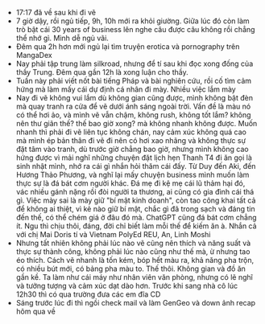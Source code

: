- 17:17 đã về sau khi đi vẽ
- 7 giờ dậy, rồi ngủ tiếp, 9h, 10h mới ra khỏi giường. Giữa lúc đó còn làm trò bật cái 30 years of business lên nghe câu được câu không rồi chẳng thể nhớ gì. Mình dễ ngủ vãi.
- Đêm qua 2h hơn mới ngủ lại tìm truyện erotica và pornography trên MangaDex
- Nay phải tập trung làm silkroad, nhưng để tí sau khi đọc xong đống của thầy Trung. Đêm qua gần 12h là xong luận cho thầy.
- Tuần này phải viết nốt bài tiếng Pháp và bài nghiên cứu, rồi cố tìm cảm hứng mà làm mấy cái dự định cá nhân đi mày. Nhiều việc lắm mày
- Nay đi vẽ không vui lắm dù không gian cũng được, mình không bật đèn mà quay tranh ra cửa để vẽ dưới ánh sáng ngoài trời. Vấn đề là màu nó có thể hơi ảo, và mình vẽ vẫn chậm, không rush, không tốt lắm? không nên thư giãn thế? thế bao giờ xong? mà không nhanh không được. Muốn nhanh thì phải đi vẽ liên tục không chán, nay cảm xúc không quá cao mà mình ép bản thân đi vẽ đi nên có hơi xao nhãng và không thực sự đặt tâm vào tranh, dù trước giờ chẳng bao giờ, nhưng mình không cao hứng được vì mải nghĩ những chuyện đặt lịch hẹn Thanh T4 đi ăn gọi là sinh nhật mình, nhớ ra cái gì nhắn hỏi thăm cái đấy. Từ Duy đến Aki, đến Hương Thảo Phương, và nghĩ lại mấy chuyện business mình muốn làm thực sự là đá bát cơm người khác. Đá mẹ đi kệ mẹ cái lũ thảm hại đó, vác nhiều gánh nặng rồi đòi người ta thương, ai cũng có gia đình cái thá gì. Việc mày sai là mày giữ "bí mật kinh doanh", còn tao công khai tất cả để không ai thiệt, vì kẻ nào giữ bí mật, chắc gì đã trong sạch và đáng tin đến thế, có thể chém giá ở đâu đó mà. ChatGPT cũng đá bát cơm chẳng ít. Ngu thì chịu thôi, đáng, đời chỉ biết làm mỗi thế để kiếm ăn à. Nhắn cả với chị Mai Doris tí và Vietnam PolyEd REU, An, Linh Moshi
- Nhưng tất nhiên không phải lúc nào vẽ cũng nên thích và năng suất và thực sự thành công, không phải lúc nào cũng như thế mà, ừ nhưng tao éo thích. Cách vẽ nhanh là tốn kém, bóp hết màu ra, khả năng pha trộn, có nhiều bút mới, có bảng pha màu to. Thế thôi. Không gian và đồ ăn gần kề. Ta làm như cái máy như nhân viên văn phòng, nhưng có lẽ nghĩ và tưởng tượng và cảm xúc dạt dào hơn. Trước khi sang nhà cô lúc 12h30 thì có qua trường đưa các em đĩa CD
- Sáng trước lúc đi thì ngồi check mail và làm GenGeo và down ảnh recap hôm qua về